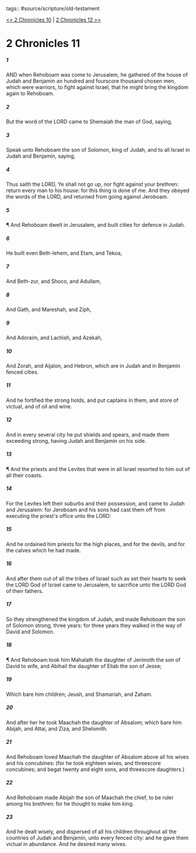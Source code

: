 tags:: #source/scripture/old-testament

[<< 2 Chronicles 10](source/scripture/old-testament/14_2_Chronicles/2_Chronicles_10.md) | [2 Chronicles 12 >>](source/scripture/old-testament/14_2_Chronicles/2_Chronicles_12.md)

# 2 Chronicles 11

##### 1

AND when Rehoboam was come to Jerusalem, he gathered of the house of Judah and Benjamin an hundred and fourscore thousand chosen men, which were warriors, to fight against Israel, that he might bring the kingdom again to Rehoboam.

##### 2

But the word of the LORD came to Shemaiah the man of God, saying,

##### 3

Speak unto Rehoboam the son of Solomon, king of Judah, and to all Israel in Judah and Benjamin, saying,

##### 4

Thus saith the LORD, Ye shall not go up, nor fight against your brethren: return every man to his house: for this thing is done of me. And they obeyed the words of the LORD, and returned from going against Jeroboam.

##### 5

¶ And Rehoboam dwelt in Jerusalem, and built cities for defence in Judah.

##### 6

He built even Beth-lehem, and Etam, and Tekoa,

##### 7

And Beth-zur, and Shoco, and Adullam,

##### 8

And Gath, and Mareshah, and Ziph,

##### 9

And Adoraim, and Lachish, and Azekah,

##### 10

And Zorah, and Aijalon, and Hebron, which are in Judah and in Benjamin fenced cities.

##### 11

And he fortified the strong holds, and put captains in them, and store of victual, and of oil and wine.

##### 12

And in every several city he put shields and spears, and made them exceeding strong, having Judah and Benjamin on his side.

##### 13

¶ And the priests and the Levites that were in all Israel resorted to him out of all their coasts.

##### 14

For the Levites left their suburbs and their possession, and came to Judah and Jerusalem: for Jeroboam and his sons had cast them off from executing the priest's office unto the LORD:

##### 15

And he ordained him priests for the high places, and for the devils, and for the calves which he had made.

##### 16

And after them out of all the tribes of Israel such as set their hearts to seek the LORD God of Israel came to Jerusalem, to sacrifice unto the LORD God of their fathers.

##### 17

So they strengthened the kingdom of Judah, and made Rehoboam the son of Solomon strong, three years: for three years they walked in the way of David and Solomon.

##### 18

¶ And Rehoboam took him Mahalath the daughter of Jerimoth the son of David to wife, and Abihail the daughter of Eliab the son of Jesse;

##### 19

Which bare him children; Jeush, and Shamariah, and Zaham.

##### 20

And after her he took Maachah the daughter of Absalom; which bare him Abijah, and Attai, and Ziza, and Shelomith.

##### 21

And Rehoboam loved Maachah the daughter of Absalom above all his wives and his concubines: (for he took eighteen wives, and threescore concubines; and begat twenty and eight sons, and threescore daughters.)

##### 22

And Rehoboam made Abijah the son of Maachah the chief, to be ruler among his brethren: for he thought to make him king.

##### 23

And he dealt wisely, and dispersed of all his children throughout all the countries of Judah and Benjamin, unto every fenced city: and he gave them victual in abundance. And he desired many wives.
